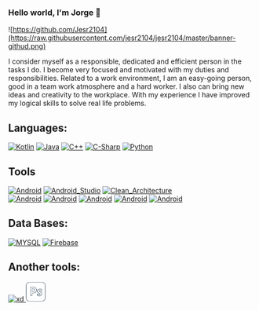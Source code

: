 ### Hello world, I'm Jorge 👋

![https://github.com/Jesr2104](https://raw.githubusercontent.com/jesr2104/jesr2104/master/banner-githud.png)

I consider myself as a responsible, dedicated and efficient person in the tasks I do. I become very focused and motivated with my duties and responsibilities.
Related to a work environment, I am an easy-going person, good in a team work atmosphere and a hard worker. I also can bring new ideas and creativity to the workplace.
With my experience I have improved my logical skills to solve real life problems.

## Languages:
[![Kotlin](https://img.shields.io/badge/Kotlin-0095D5?style=flat&logo=kotlin&logoColor=white&labelColor=101010)]()
[![Java](https://img.shields.io/badge/Java-007396?style=flat&logo=java&logoColor=white&labelColor=101010)]()
[![C++](https://img.shields.io/badge/C++-00599c?style=flat&logo=C&logoColor=white&labelColor=101010)]()
[![C-Sharp](https://img.shields.io/badge/CSharp-3a0093?style=flat&logo=sharp&logoColor=white&labelColor=101010)]()
[![Python](https://img.shields.io/badge/Python-005b00?style=flat&logo=python&logoColor=white&labelColor=101010)]()
<br>
## Tools
[![Android](https://img.shields.io/badge/Android-3DDC84?style=flat&logo=android&logoColor=white&labelColor=101010)]()
[![Android_Studio](https://img.shields.io/badge/Android_Studio-4285f4?style=flat&logo=android-studio&logoColor=white&labelColor=101010)]()
[![Clean_Architecture](https://img.shields.io/badge/Clean_Architecture-f4426c?style=flat&logo=android-studio&logoColor=white&labelColor=101010)]()
<br>
[![Android](https://img.shields.io/badge/MVP-3DDC84?style=flat=android)]()
[![Android](https://img.shields.io/badge/MVVM-3DDC84?style=flat=android)]()
[![Android](https://img.shields.io/badge/Jetpack-3DDC84?style=flat=android)]()
[![Android](https://img.shields.io/badge/Dagger2-3DDC84?style=flat=android)]()
[![Android](https://img.shields.io/badge/Koin-3DDC84?style=flat=android)]()
<br>
## Data Bases: 
[![MYSQL](https://img.shields.io/badge/MYSQL-dd8a00?style=flat&logo=mysql&logoColor=white&labelColor=101010)]()
[![Firebase](https://img.shields.io/badge/Firebase-FFCA28?style=flat&logo=firebase&logoColor=white&labelColor=101010)]()
<br>
## Another tools:
<p align="left"> 
  <a href="https://www.adobe.com/products/xd.html" target="_blank"> 
    <img src="https://cdn.worldvectorlogo.com/logos/adobe-xd.svg" alt="xd" width="40" height="40"/> 
  </a>
  
  <a href="https://www.photoshop.com/en" target="_blank"> 
    <img src="https://raw.githubusercontent.com/devicons/devicon/master/icons/photoshop/photoshop-line.svg" alt="photoshop" width="40" height="40"/> 
  </a>  
</p>
